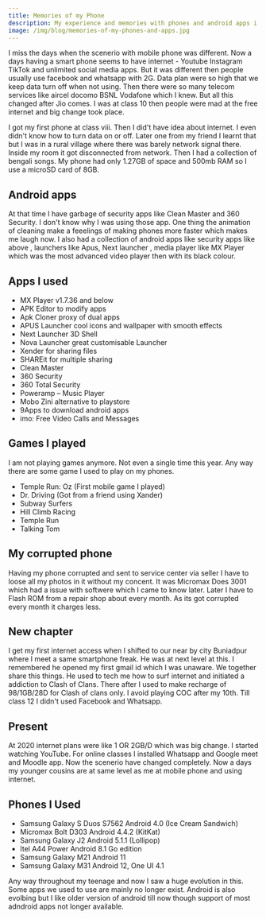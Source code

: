 ```yaml
---
title: Memories of my Phone
description: My experience and memories with phones and android apps i used 
image: /img/blog/memories-of-my-phones-and-apps.jpg
---
```


I miss the days when the scenerio with mobile phone was different. Now a days having a smart phone seems to have internet - Youtube Instagram TikTok and unlimited social media apps. But it was different then people usually use facebook and whatsapp with 2G. Data plan were so high that we keep data turn off when not using. Then there were so many telecom services like aircel docomo BSNL Vodafone which I knew. But all this changed after Jio comes. I was at class 10 then people were mad at the free internet and big change took place.


I got my first phone at class viii. Then I did't have idea about internet. I even didn't know how to turn data on or off. Later one from my friend I learnt that but I was in a rural village where there was barely network signal there. Inside my room it got disconnected from network. Then I had a collection of bengali songs. My phone had only 1.27GB of space and 500mb RAM so I use a microSD card of 8GB. 

## Android apps
At that time I have garbage of security apps like Clean Master and 360 Security. I don't know why I was using those app. One thing the animation of cleaning make a feeelings of making phones more faster which makes me laugh now. I also had a collection of android apps like security apps like above , launchers like Apus, Next launcher , media player like MX Player which was the most advanced video player then with its  black colour.


## Apps I used
- MX Player v1.7.36 and below 
- APK Editor to modify apps
- Apk Cloner proxy of dual apps
- APUS Launcher cool icons and wallpaper with smooth effects
- Next Launcher 3D Shell
- Nova Launcher great customisable Launcher
- Xender for sharing files
- SHAREit for multiple sharing
- Clean Master
- 360 Security
- 360 Total Security
- Poweramp – Music Player
- Mobo Zini alternative to playstore
- 9Apps to download android apps
- imo: Free Video Calls and Messages 

## Games I played
I am not playing games anymore. Not even a single time this year. Any way there are some game I used to play on my phones. 

- Temple Run: Oz (First mobile game I played)
- Dr. Driving (Got from a friend using Xander)
- Subway Surfers
- Hill Climb Racing
- Temple Run
- Talking Tom


## My corrupted phone
Having my phone corrupted and sent to service center via seller I have to loose all my photos in it without my concent. It was Micromax Does 3001 which had a issue with softwere which I came to know later. Later I have to Flash ROM  from a repair shop about every month. As its got corrupted every month it charges less.

## New chapter
I get my first internet access when I shifted to our near by city Buniadpur where I meet a same smartphone freak. He was at next level at this. I remembered he opened my first gmail id which I was unaware. We together share this things. He used to tech me how to surf internet and initiated a addiction to Clash of Clans. There after I used to make recharge of 98/1GB/28D for Clash of clans only. I avoid playing COC after my 10th. Till class 12 I didn't used Facebook and Whatsapp. 

## Present
At 2020 internet plans were like 1 OR 2GB/D which was big change. I started watching YouTube. For online classes I installed Whatsapp and Google meet and Moodle app. Now the scenerio have changed completely. Now a days my younger cousins are at same level as me at mobile phone and using internet.


## Phones I Used

- Samsung Galaxy S Duos S7562 Android 4.0 (Ice Cream Sandwich)
- Micromax Bolt D303 Android 4.4.2 (KitKat)
- Samsung Galaxy J2 Android 5.1.1 (Lollipop)
- Itel A44 Power Android 8.1 Go edition
- Samsung Galaxy M21 Android 11
- Samsung Galaxy M31 Android 12, One UI 4.1


Any way throughout my teenage and now I saw a huge evolution in this. Some apps we used to use are mainly no longer exist. Android is also evolbing but I like older version of android till now though support of most adndroid apps not longer available.
